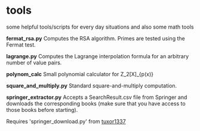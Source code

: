 # tools

some helpful tools/scripts for every day situations and also some math tools

**fermat_rsa.py**
  Computes the RSA algorithm. Primes are tested using the Fermat test.

**lagrange.py**
  Computes the Lagrange interpolation formula for an arbitrary number of value
  pairs.

**polynom_calc**
  Small polynomial calculator for Z_2[X]_{p(x)}

**square_and_multiply.py**
  Standard square-and-multiply computation.

**springer_extractor.py**
  Accepts a SearchResult.csv file from Springer and downloads the corresponding
  books (make sure that you have access to those books before starting).

  Requires 'springer_download.py' from [tuxor1337](https://github.com/tuxor1337/springerdownload)
